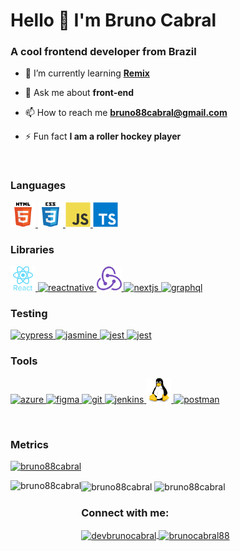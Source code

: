 <h1>Hello 👋 I'm Bruno Cabral</h1>
<h3>A cool frontend developer from Brazil</h3>

- 🌱 I’m currently learning <a href="https://remix.run/" target="_blank">**Remix**</a>

- 💬 Ask me about **front-end**

- 📫 How to reach me **bruno88cabral@gmail.com**

- ⚡ Fun fact **I am a roller hockey player**

<br>

<h3 align="left">Languages</h3>
<p align="left">
  <a href="https://www.w3.org/html/" target="_blank" rel="noreferrer">
      <img
          src="https://raw.githubusercontent.com/devicons/devicon/master/icons/html5/html5-original-wordmark.svg"
          alt="html5" width="40" height="40" />
  </a>
  <a href="https://www.w3schools.com/css/" target="_blank" rel="noreferrer">
      <img
          src="https://raw.githubusercontent.com/devicons/devicon/master/icons/css3/css3-original-wordmark.svg"
          alt="css3" width="40" height="40" />
  </a>
  <a href="https://developer.mozilla.org/en-US/docs/Web/JavaScript" target="_blank" rel="noreferrer">
      <img
          src="https://raw.githubusercontent.com/devicons/devicon/master/icons/javascript/javascript-original.svg"
          alt="javascript" width="40" height="40" />
  </a>
  <a href="https://www.typescriptlang.org/" target="_blank" rel="noreferrer">
      <img src="https://raw.githubusercontent.com/devicons/devicon/master/icons/typescript/typescript-original.svg" alt="typescript" width="40" height="40"/>
  </a>
</p>

<h3 align="left">Libraries</h3>
<p align="left">
  <a href="https://reactjs.org/" target="_blank" rel="noreferrer">
      <img src="https://raw.githubusercontent.com/devicons/devicon/master/icons/react/react-original-wordmark.svg" alt="react" width="40" height="40"/>
  </a>
  <a href="https://reactnative.dev/" target="_blank" rel="noreferrer"> 
      <img src="https://reactnative.dev/img/header_logo.svg" alt="reactnative" width="40" height="40"/>
  </a>
  <a href="https://redux.js.org" target="_blank" rel="noreferrer">
      <img src="https://raw.githubusercontent.com/devicons/devicon/master/icons/redux/redux-original.svg" alt="redux" width="40" height="40"/>
  </a>
  <a href="https://nextjs.org/" target="_blank" rel="noreferrer">
     <img src="https://cdn.worldvectorlogo.com/logos/nextjs-2.svg" alt="nextjs" width="40" height="40"/>
  </a>
  <a href="https://graphql.org" target="_blank" rel="noreferrer">
      <img src="https://www.vectorlogo.zone/logos/graphql/graphql-icon.svg" alt="graphql" width="40" height="40" />
  </a>
</p>

<h3 align="left">Testing</h3>
<p align="left">
  <a href="https://www.cypress.io" target="_blank" rel="noreferrer">
      <img src="https://raw.githubusercontent.com/simple-icons/simple-icons/6e46ec1fc23b60c8fd0d2f2ff46db82e16dbd75f/icons/cypress.svg"
          alt="cypress" width="40" height="40" />
  </a>
  <a href="https://jasmine.github.io/" target="_blank" rel="noreferrer">
    <img src="https://www.vectorlogo.zone/logos/jasmine/jasmine-icon.svg" alt="jasmine" width="40"
        height="40" />
  </a>
  <a href="https://jestjs.io" target="_blank" rel="noreferrer">
     <img src="https://www.vectorlogo.zone/logos/jestjsio/jestjsio-icon.svg" alt="jest" width="40" height="40" />
  </a>
  <a href="https://testing-library.com" target="_blank" rel="noreferrer">
     <img src="https://testing-library.com/img/octopus-128x128.png" alt="jest" width="40" height="40" />
  </a>
</p>


<h3 align="left">Tools</h3>
<p align="left">
  <a href="https://azure.microsoft.com/en-in/" target="_blank" rel="noreferrer">
      <img
          src="https://www.vectorlogo.zone/logos/microsoft_azure/microsoft_azure-icon.svg" alt="azure" width="40"
          height="40"
      />
  </a>
  <a href="https://www.figma.com/" target="_blank" rel="noreferrer">
      <img src="https://www.vectorlogo.zone/logos/figma/figma-icon.svg" alt="figma" width="40"
          height="40" />
  </a>
  <a href="https://git-scm.com/" target="_blank" rel="noreferrer">
      <img  src="https://www.vectorlogo.zone/logos/git-scm/git-scm-icon.svg" alt="git" width="40" height="40" />
  </a>
  <a href="https://www.jenkins.io" target="_blank" rel="noreferrer">
      <img src="https://www.vectorlogo.zone/logos/jenkins/jenkins-icon.svg" alt="jenkins" width="40"
          height="40" />
  </a>
  <a href="https://www.linux.org/" target="_blank" rel="noreferrer">
      <img src="https://raw.githubusercontent.com/devicons/devicon/master/icons/linux/linux-original.svg" alt="linux" width="40" height="40"/>
  </a>
  <a href="https://postman.com" target="_blank" rel="noreferrer">
      <img src="https://www.vectorlogo.zone/logos/getpostman/getpostman-icon.svg" alt="postman" width="40" height="40"/>
  </a>
</p>

<br>

<h3 align="left">Metrics</h3>
<p align="left"> 
  <a href="https://github.com/ryo-ma/github-profile-trophy">
    <img src="https://github-profile-trophy.vercel.app/?username=bruno88cabral&theme=tokyonight" alt="bruno88cabral" />
  </a>
</p>

<img align="left" height="180em" width="" src="https://github-readme-stats.vercel.app/api/top-langs?username=bruno88cabral&theme=tokyonight&show_icons=true&locale=en&layout=compact" alt="bruno88cabral" />

<img align="center" height="180em" src="https://github-readme-stats.vercel.app/api?username=bruno88cabral&theme=tokyonight&show_icons=true&locale=en" alt="bruno88cabral" />

<img align="center" height="180em" src="https://github-readme-streak-stats.herokuapp.com/?user=bruno88cabral&theme=tokyonight" alt="bruno88cabral" />

<br>

<h3 align="left">Connect with me:</h3>
<p align="left">
    <a href="https://linkedin.com/in/devbrunocabral" target="blank">
      <img align="center"
            src="https://raw.githubusercontent.com/rahuldkjain/github-profile-readme-generator/master/src/images/icons/Social/linked-in-alt.svg"
            alt="devbrunocabral" height="30" width="40" />
    </a>
    <a href="https://instagram.com/brunocabral88" target="blank">
      <img align="center"
            src="https://raw.githubusercontent.com/rahuldkjain/github-profile-readme-generator/master/src/images/icons/Social/instagram.svg"
            alt="brunocabral88" height="30" width="40" />
    </a>
</p>
